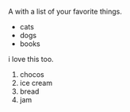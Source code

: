 A with a list of your favorite things.
- cats
- dogs
- books

i love this too.
1. chocos
2. ice cream
3. bread
4. jam

